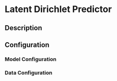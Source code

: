 
# Latent Dirichlet Predictor

## Description

## Configuration

### Model Configuration

### Data Configuration